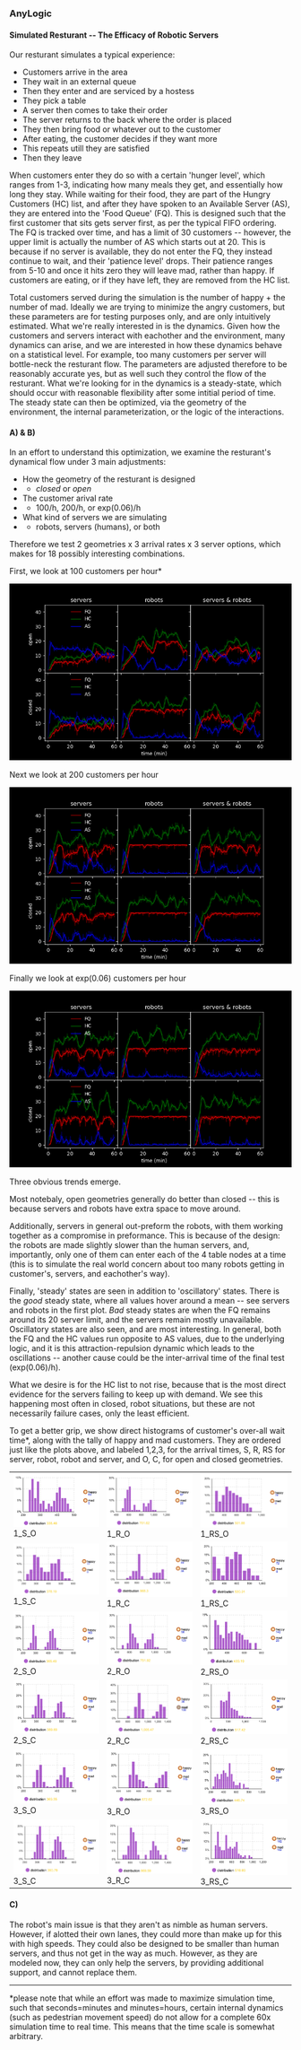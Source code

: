 ### AnyLogic

#### Simulated Resturant -- The Efficacy of Robotic Servers

Our resturant simulates a typical experience:
* Customers arrive in the area
* They wait in an external queue
* Then they enter and are serviced by a hostess
* They pick a table
* A server then comes to take their order
* The server returns to the back where the order is placed
* They then bring food or whatever out to the customer
* After eating, the customer decides if they want more
* This repeats utill they are satisfied
* Then they leave

When customers enter they do so with a certain 'hunger level', which ranges from 1-3, indicating how many meals they get, and essentially how long they stay. While waiting for their food, they are part of the Hungry Customers (HC) list, and after they have spoken to an Available Server (AS), they are entered into the 'Food Queue' (FQ). This is designed such that the first customer that sits gets server first, as per the typical FIFO ordering. The FQ is tracked over time, and has a limit of 30 customers -- however, the upper limit is actually the number of AS which starts out at 20. This is because if no server is available, they do not enter the FQ, they instead continue to wait, and their 'patience level' drops. Their patience ranges from 5-10 and once it hits zero they will leave mad, rather than happy. If customers are eating, or if they have left, they are removed from the HC list.

Total customers served during the simulation is the number of happy + the number of mad. Ideally we are trying to minimize the angry customers, but these parameters are for testing purposes only, and are only intuitively estimated. What we're really interested in is the dynamics. Given how the customers and servers interact with eachother and the environment, many dynamics can arise, and we are interested in how these dynamics behave on a statistical level. For example, too many customers per server will bottle-neck the resturant flow. The parameters are adjusted therefore to be reasonably accurate yes, but as well such they control the flow of the resturant. What we're looking for in the dynamics is a steady-state, which should occur with reasonable flexibility after some intitial period of time. The steady state can then be optimized, via the geometry of the environment, the internal parameterization, or the logic of the interactions.

#### A) & B)
In an effort to understand this optimization, we examine the resturant's dynamical flow under 3 main adjustments:

* How the geometry of the resturant is designed
* * *closed* or *open*
* The customer arival rate
* * 100/h, 200/h, or exp(0.06)/h
* What kind of servers we are simulating
* * robots, servers (humans), or both

Therefore we test 2 geometries x 3 arrival rates x 3 server options, which makes for 18 possibly interesting combinations.

First, we look at 100 customers per hour*

![](images/1.png)

Next we look at 200 customers per hour

![](images/2.png)

Finally we look at exp(0.06) customers per hour

![](images/3.png)

Three obvious trends emerge. 

Most notebaly, open geometries generally do better than closed -- this is because servers and robots have extra space to move around. 

Additionally, servers in general out-preform the robots, with them working together as a compromise in preformance. This is because of the design: the robots are made slightly slower than the human servers, and, importantly, only one of them can enter each of the 4 table nodes at a time (this is to simulate the real world concern about too many robots getting in customer's, servers, and eachother's way). 

Finally, 'steady' states are seen in addition to 'oscillatory' states. There is the *good* steady state, where all values hover around a mean -- see servers and robots in the first plot. *Bad* steady states are when the FQ remains around its 20 server limit, and the servers remain mostly unavailable. Oscillatory states are also seen, and are most interesting. In general, both the FQ and the HC values run opposite to AS values, due to the underlying logic, and it is this attraction-repulsion dynamic which leads to the oscillations -- another cause could be the inter-arrival time of the final test (exp(0.06)/h). 

What we desire is for the HC list to not rise, because that is the most direct evidence for the servers failing to keep up with demand. We see this happening most often in closed, robot situations, but these are not necessarily failure cases, only the least efficient. 

To get a better grip, we show direct histograms of customer's over-all wait time*, along with the tally of happy and mad customers. They are ordered just like the plots above, and labeled 1,2,3, for the arrival times, S, R, RS for server, robot, robot and server, and O, C, for open and closed geometries.


<table>
  <tr>
    <td><img src="images/1_S_O.png" width="200" /><br>1_S_O</td>
    <td><img src="images/1_R_O.png" width="200" /><br>1_R_O</td>
    <td><img src="images/1_RS_O.png" width="200" /><br>1_RS_O</td>
  </tr>
  <tr>
    <td><img src="images/1_S_C.png" width="200" /><br>1_S_C</td>
    <td><img src="images/1_R_C.png" width="200" /><br>1_R_C</td>
    <td><img src="images/1_RS_C.png" width="200" /><br>1_RS_C</td>
  </tr>
  <tr>
    <td><img src="images/2_S_O.png" width="200" /><br>2_S_O</td>
    <td><img src="images/2_R_O.png" width="200" /><br>2_R_O</td>
    <td><img src="images/2_RS_O.png" width="200" /><br>2_RS_O</td>
  </tr>
  <tr>
    <td><img src="images/2_S_C.png" width="200" /><br>2_S_C</td>
    <td><img src="images/2_R_C.png" width="200" /><br>2_R_C</td>
    <td><img src="images/2_RS_C.png" width="200" /><br>2_RS_C</td>
  </tr>
  <tr>
    <td><img src="images/3_S_O.png" width="200" /><br>3_S_O</td>
    <td><img src="images/3_R_O.png" width="200" /><br>3_R_O</td>
    <td><img src="images/3_RS_O.png" width="200" /><br>3_RS_O</td>
  </tr>
  <tr>
    <td><img src="images/3_S_C.png" width="200" /><br>3_S_C</td>
    <td><img src="images/3_R_C.png" width="200" /><br>3_R_C</td>
    <td><img src="images/3_RS_C.png" width="200" /><br>3_RS_C</td>
  </tr>
</table>


#### C) 

The robot's main issue is that they aren't as nimble as human servers. However, if alotted their own lanes, they could more than make up for this with high speeds. They could also be designed to be smaller than human servers, and thus not get in the way as much. However, as they are modeled now, they can only help the servers, by providing additional support, and cannot replace them.


---

*please note that while an effort was made to maximize simulation time, such that seconds=minutes and minutes=hours, certain internal dynamics (such as pedestrian movement speed) do not allow for a complete 60x simulation time to real time. This means that the time scale is somewhat arbitrary.




